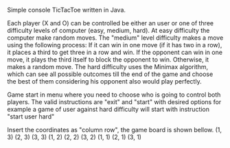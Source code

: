 Simple console TicTacToe written in Java.

Each player (X and O) can be controlled be either an user or one of three difficulty levels of computer (easy, medium, hard).
At easy difficulty the computer make random moves. 
The "medium" level difficulty makes a move using the following process:
    If it can win in one move (if it has two in a row), it places a third to get three in a row and win.
    If the opponent can win in one move, it plays the third itself to block the opponent to win.
    Otherwise, it makes a random move. 
The hard difficulty uses the Minimax algorithm, which can see all possible outcomes till the end of the game and choose the best of them considering his opponent also would play perfectly.    

Game start in menu where you need to choose who is going to control both players. The valid instructions are "exit" and "start"
with desired options for example a game of user against hard difficulty will start with instruction "start user hard"

Insert the coordinates as "column row", the game board is shown bellow. 
(1, 3) (2, 3) (3, 3)
(1, 2) (2, 2) (3, 2)
(1, 1) (2, 1) (3, 1)
